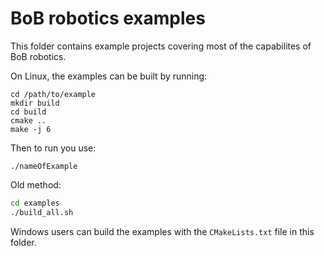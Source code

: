 # BoB robotics examples
This folder contains example projects covering most of the capabilites of BoB robotics.

On Linux, the examples can be built by running:
```
cd /path/to/example
mkdir build
cd build
cmake ..
make -j 6
```

Then to run you use:
```
./nameOfExample
```

Old method:

```sh
cd examples
./build_all.sh
```

Windows users can build the examples with the ``CMakeLists.txt`` file in this
folder.
